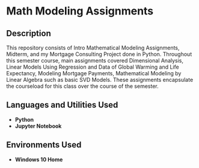 <h1>Math Modeling Assignments</h1>


<h2>Description</h2>
This repository consists of Intro Mathematical Modeling Assignments, Midterm, and my Mortgage Consulting Project done in Python. Throughout this semester course, main assignments covered Dimensional Analysis, Linear Models Using Regression and Data of Global Warming and Life Expectancy, Modeling Mortgage Payments, Mathematical Modeling by Linear Algebra such as basic SVD Models.
These assignments encapsulate the courseload for this class over the course of the semester. 
<br />


<h2>Languages and Utilities Used</h2>

- <b>Python</b> 
- <b>Jupyter Notebook</b>

<h2>Environments Used </h2>

- <b>Windows 10 Home</b> 

